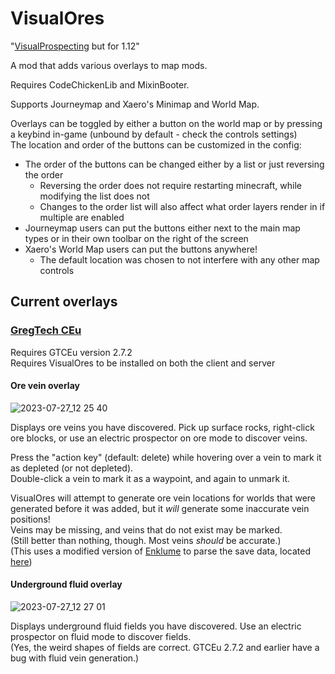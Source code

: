 # VisualOres
"[VisualProspecting](https://github.com/GTNewHorizons/VisualProspecting/) but for 1.12"

A mod that adds various overlays to map mods.

Requires CodeChickenLib and MixinBooter.

Supports Journeymap and Xaero's Minimap and World Map.

Overlays can be toggled by either a button on the world map or by pressing a keybind in-game (unbound by default - check the controls settings)  
The location and order of the buttons can be customized in the config:
- The order of the buttons can be changed either by a list or just reversing the order
  - Reversing the order does not require restarting minecraft, while modifying the list does not
  - Changes to the order list will also affect what order layers render in if multiple are enabled
- Journeymap users can put the buttons either next to the main map types or in their own toolbar on the right of the screen
- Xaero's World Map users can put the buttons anywhere!
  - The default location was chosen to not interfere with any other map controls

## Current overlays

### [GregTech CEu](https://github.com/GregTechCEu/GregTech)
Requires GTCEu version 2.7.2  
Requires VisualOres to be installed on both the client and server

#### Ore vein overlay
![2023-07-27_12 25 40](https://github.com/kumquat-ir/VisualOres/assets/66188216/91cc7f81-a8f6-44b3-ad27-e15273f4b8a8)

Displays ore veins you have discovered. Pick up surface rocks, right-click ore blocks, or use an electric prospector on ore mode to discover veins.  

Press the "action key" (default: delete) while hovering over a vein to mark it as depleted (or not depleted).  
Double-click a vein to mark it as a waypoint, and again to unmark it.

VisualOres will attempt to generate ore vein locations for worlds that were generated before it was added, but it *will* generate some inaccurate vein positions!  
Veins may be missing, and veins that do not exist may be marked.  
(Still better than nothing, though. Most veins *should* be accurate.)  
(This uses a modified version of [Enklume](https://github.com/GTNewHorizons/Enklume) to parse the save data, located [here](https://github.com/kumquat-ir/VisualOres/tree/master/src/main/java/hellfall/visualores/lib/io/xol/enklume))

#### Underground fluid overlay
![2023-07-27_12 27 01](https://github.com/kumquat-ir/VisualOres/assets/66188216/810835ba-5437-4a7d-b9f3-4295e85c68d2)

Displays underground fluid fields you have discovered. Use an electric prospector on fluid mode to discover fields.  
(Yes, the weird shapes of fields are correct. GTCEu 2.7.2 and earlier have a bug with fluid vein generation.)

